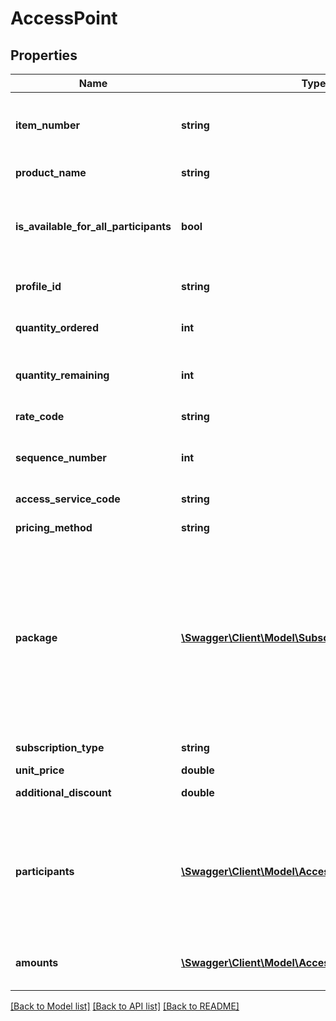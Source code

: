 # AccessPoint

## Properties
Name | Type | Description | Notes
------------ | ------------- | ------------- | -------------
**item_number** | **string** | The item number that represents this access item. | [optional] 
**product_name** | **string** | The access item title | [optional] 
**is_available_for_all_participants** | **bool** | true if access point is available for all participants. | [optional] 
**profile_id** | **string** | Profile ID, or blank if none. | [optional] 
**quantity_ordered** | **int** | Access point quantity. | [optional] 
**quantity_remaining** | **int** | Access point quantity remaining. | [optional] 
**rate_code** | **string** | AMB rate code. | [optional] 
**sequence_number** | **int** | Access point sequence number (ID). | [optional] 
**access_service_code** | **string** | Access service. | [optional] 
**pricing_method** | **string** | Pricing Method. | [optional] 
**package** | [**\Swagger\Client\Model\SubscriptionPackageSource**](SubscriptionPackageSource.md) | If this access point was ordered as part of a package then use this property  to trace the access point back to the package component. | [optional] 
**subscription_type** | **string** | Susbcription Type | [optional] 
**unit_price** | **double** | Unit Price. | [optional] 
**additional_discount** | **double** | Additional Discount. | [optional] 
**participants** | [**\Swagger\Client\Model\AccessPointParticipant[]**](AccessPointParticipant.md) | List of participants on this access point.  If empty, all agreement participants have access. | [optional] 
**amounts** | [**\Swagger\Client\Model\AccessPointCalculationResult**](AccessPointCalculationResult.md) | Sales Amounts for this access point | [optional] 

[[Back to Model list]](../README.md#documentation-for-models) [[Back to API list]](../README.md#documentation-for-api-endpoints) [[Back to README]](../README.md)


